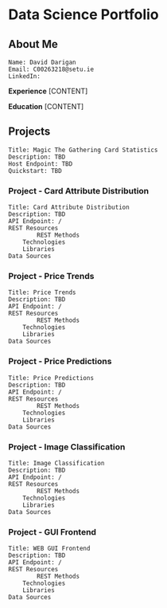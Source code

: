 # Data Science Portfolio

## About Me

	Name: David Darigan
 	Email: C00263218@setu.ie
	LinkedIn: 

  __Experience__
   		[CONTENT]
  
  __Education__
   		[CONTENT]
     

## Projects

	Title: Magic The Gathering Card Statistics
 	Description: TBD
  	Host Endpoint: TBD
   	Quickstart: TBD

### Project - Card Attribute Distribution

	Title: Card Attribute Distribution
 	Description: TBD
  	API Endpoint: /
   	REST Resources
    		REST Methods
      	Technologies
       	Libraries
	Data Sources

### Project - Price Trends

	Title: Price Trends
 	Description: TBD
  	API Endpoint: /
   	REST Resources
    		REST Methods
      	Technologies
       	Libraries
	Data Sources

### Project - Price Predictions

	Title: Price Predictions
 	Description: TBD
  	API Endpoint: /
   	REST Resources
    		REST Methods
      	Technologies
       	Libraries
	Data Sources

### Project - Image Classification

	Title: Image Classification
 	Description: TBD
  	API Endpoint: /
   	REST Resources
    		REST Methods
      	Technologies
       	Libraries
	Data Sources

### Project - GUI Frontend

	Title: WEB GUI Frontend
 	Description: TBD
  	API Endpoint: /
   	REST Resources
    		REST Methods
      	Technologies
       	Libraries
	Data Sources

